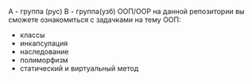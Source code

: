 А - группа (рус)
В - группа(узб)
ООП/OOP
на данной репозитории вы сможете ознакомиться  с  задачками на тему ООП:
- классы
- инкапсулация
- наследование
- полиморфизм
- статический и виртуальный метод

